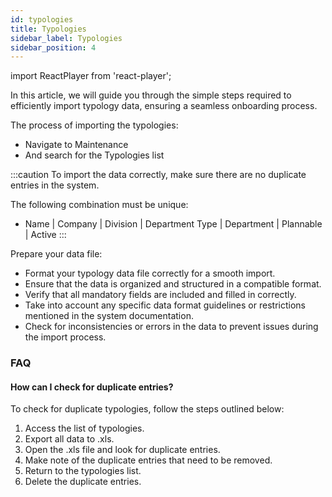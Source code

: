 ```yaml
---
id: typologies
title: Typologies
sidebar_label: Typologies
sidebar_position: 4
---
```


import ReactPlayer from 'react-player';

In this article, we will guide you through the simple steps required to efficiently import typology data, ensuring a seamless onboarding process.

The process of importing the typologies:

- Navigate to Maintenance
- And search for the Typologies list

<ReactPlayer controls muted url='/video/import-typologies.mov' />

:::caution
To import the data correctly, make sure there are no duplicate entries in the system.

The following combination must be unique:

- Name | Company | Division | Department Type | Department | Plannable | Active
  :::

Prepare your data file:

- Format your typology data file correctly for a smooth import.
- Ensure that the data is organized and structured in a compatible format.
- Verify that all mandatory fields are included and filled in correctly.
- Take into account any specific data format guidelines or restrictions mentioned in the system documentation.
- Check for inconsistencies or errors in the data to prevent issues during the import process.

### FAQ

#### How can I check for duplicate entries?

To check for duplicate typologies, follow the steps outlined below:

1. Access the list of typologies.
2. Export all data to .xls.
3. Open the .xls file and look for duplicate entries.
4. Make note of the duplicate entries that need to be removed.
5. Return to the typologies list.
6. Delete the duplicate entries.
